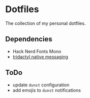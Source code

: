 Dotfiles
===

The collection of my personal dotfiles.

## Dependencies
- Hack Nerd Fonts Mono
- [tridactyl native messaging](https://github.com/tridactyl/tridactyl?tab=readme-ov-file#extra-features-through-native-messaging)

## ToDo
- update `dunst` configuration
- add emojis to `dunst` notifications
